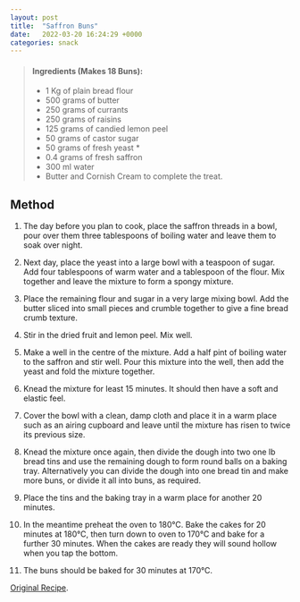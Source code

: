 ```yaml
---
layout: post
title:  "Saffron Buns"
date:   2022-03-20 16:24:29 +0000
categories: snack
---
```

> #### Ingredients (Makes 18 Buns):
>
> - 1 Kg of plain bread flour
> - 500 grams of butter
> - 250 grams of currants
> - 250 grams of raisins
> - 125 grams of candied lemon peel
> - 50 grams of castor sugar
> - 50 grams of fresh yeast *
> - 0.4 grams of fresh saffron
> - 300 ml water
> - Butter and Cornish Cream to complete the treat.



## Method


1. The day before you plan to cook, place the saffron threads in a bowl, pour over them three tablespoons of boiling water and leave them to soak over night.

2. Next day, place the yeast into a large bowl with a teaspoon of sugar. Add four tablespoons of warm water and a tablespoon of the flour. Mix together and leave the mixture to form a spongy mixture.

3. Place the remaining flour and sugar in a very large mixing bowl. Add the butter sliced into small pieces and crumble together to give a fine bread crumb texture.

4. Stir in the dried fruit and lemon peel. Mix well.

5. Make a well in the centre of the mixture. Add a half pint of boiling water to the saffron and stir well. Pour this mixture into the well, then add the yeast and fold the mixture together.

6. Knead the mixture for least 15 minutes. It should then have a soft and elastic feel.

7. Cover the bowl with a clean, damp cloth and place it in a warm place such as an airing cupboard and leave until the mixture has risen to twice its previous size.

8. Knead the mixture once again, then divide the dough into two one lb bread tins and use the remaining dough to form round balls on a baking tray. Alternatively you can divide the dough into one bread tin and make more buns, or divide it all into buns, as required.

9. Place the tins and the baking tray in a warm place for another 20 minutes.

10. In the meantime preheat the oven to 180°C. Bake the cakes for 20 minutes at 180°C, then turn down to oven to 170°C and bake for a further 30 minutes. When the cakes are ready they will sound hollow when you tap the bottom.

11. The buns should be baked for 30 minutes at 170°C.


[Original Recipe][original-recipe].

[original-recipe]: http://www.travelaboutbritain.com/recipes/saffron_cake.php